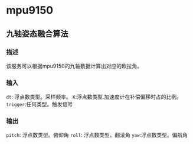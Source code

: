 mpu9150
================
## 九轴姿态融合算法

### 描述
该服务可以根据mpu9150的九轴数据计算出对应的欧拉角。


### 输入

`dt`: 浮点数类型。采样频率。
`K`:浮点数类型.加速度计在补偿偏移时占的比例。
`trigger`:任何类型。触发信号
### 输出

`pitch`: 浮点数类型。俯仰角
`roll`: 浮点数类型。翻滚角
`yaw`:浮点数类型。偏航角

